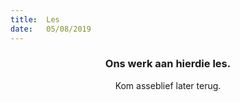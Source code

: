 ```yaml
---
title:  Les
date:   05/08/2019
---
```


### <center>Ons werk aan hierdie les.</center>
<center>Kom asseblief later terug.</center>